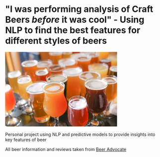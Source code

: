 # "I was performing analysis of Craft Beers <i>before</i> it was cool" - Using NLP to find the best features for different styles of beers

<img src="beers_image.jpeg" width="360" alt="Pictured: What I needed to get through my data cleaning">

Personal project using NLP and predictive models to provide insights into key features of beer

All beer information and reviews taken from [Beer Advocate](www.beeradvocate.com)
